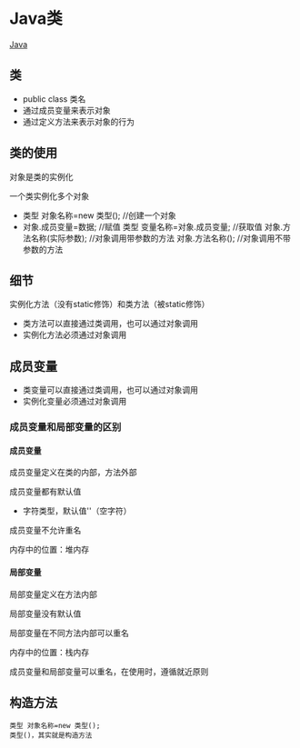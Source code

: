 # Java类
[Java](/back/java/README)

## 类

- public class 类名
- 通过成员变量来表示对象
- 通过定义方法来表示对象的行为

## 类的使用

对象是类的实例化

一个类实例化多个对象

- 类型 对象名称=new 类型();   //创建一个对象
- 对象.成员变量=数据;   //赋值
    类型 变量名称=对象.成员变量;    //获取值
    对象.方法名称(实际参数);    //对象调用带参数的方法
    对象.方法名称();    //对象调用不带参数的方法



## 细节

实例化方法（没有static修饰）和类方法（被static修饰）

- 类方法可以直接通过类调用，也可以通过对象调用
- 实例化方法必须通过对象调用

## 成员变量

- 类变量可以直接通过类调用，也可以通过对象调用
- 实例化变量必须通过对象调用

### 成员变量和局部变量的区别

#### 成员变量

成员变量定义在类的内部，方法外部

成员变量都有默认值

- 字符类型，默认值''（空字符）

成员变量不允许重名

内存中的位置：堆内存

#### 局部变量

局部变量定义在方法内部

局部变量没有默认值

局部变量在不同方法内部可以重名

内存中的位置：栈内存

成员变量和局部变量可以重名，在使用时，遵循就近原则

## 构造方法

    类型 对象名称=new 类型();
    类型()，其实就是构造方法
